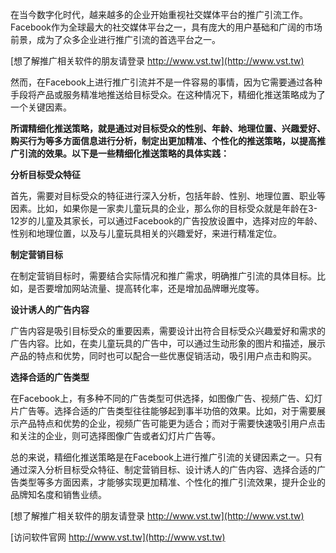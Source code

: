 在当今数字化时代，越来越多的企业开始重视社交媒体平台的推广引流工作。Facebook作为全球最大的社交媒体平台之一，具有庞大的用户基础和广阔的市场前景，成为了众多企业进行推广引流的首选平台之一。

[想了解推广相关软件的朋友请登录 http://www.vst.tw](http://www.vst.tw)

然而，在Facebook上进行推广引流并不是一件容易的事情，因为它需要通过各种手段将产品或服务精准地推送给目标受众。在这种情况下，精细化推送策略成为了一个关键因素。

**所谓精细化推送策略，就是通过对目标受众的性别、年龄、地理位置、兴趣爱好、购买行为等多方面信息进行分析，制定出更加精准、个性化的推送策略，以提高推广引流的效果。以下是一些精细化推送策略的具体实践：**

**分析目标受众特征**

首先，需要对目标受众的特征进行深入分析，包括年龄、性别、地理位置、职业等因素。比如，如果你是一家卖儿童玩具的企业，那么你的目标受众就是年龄在3-12岁的儿童及其家长，可以通过Facebook的广告投放设置中，选择对应的年龄、性别和地理位置，以及与儿童玩具相关的兴趣爱好，来进行精准定位。

**制定营销目标**

在制定营销目标时，需要结合实际情况和推广需求，明确推广引流的具体目标。比如，是否要增加网站流量、提高转化率，还是增加品牌曝光度等。

**设计诱人的广告内容**

广告内容是吸引目标受众的重要因素，需要设计出符合目标受众兴趣爱好和需求的广告内容。比如，在卖儿童玩具的广告中，可以通过生动形象的图片和描述，展示产品的特点和优势，同时也可以配合一些优惠促销活动，吸引用户点击和购买。

**选择合适的广告类型**

在Facebook上，有多种不同的广告类型可供选择，如图像广告、视频广告、幻灯片广告等。选择合适的广告类型往往能够起到事半功倍的效果。比如，对于需要展示产品特点和优势的企业，视频广告可能更为适合；而对于需要快速吸引用户点击和关注的企业，则可选择图像广告或者幻灯片广告等。

总的来说，精细化推送策略是在Facebook上进行推广引流的关键因素之一。只有通过深入分析目标受众特征、制定营销目标、设计诱人的广告内容、选择合适的广告类型等多方面因素，才能够实现更加精准、个性化的推广引流效果，提升企业的品牌知名度和销售业绩。

[想了解推广相关软件的朋友请登录 http://www.vst.tw](http://www.vst.tw)


[访问软件官网 http://www.vst.tw](http://www.vst.tw)
